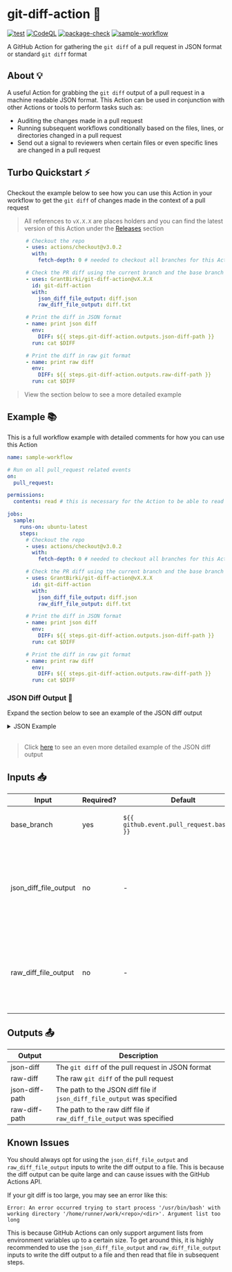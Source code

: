 # git-diff-action 📃

[![test](https://github.com/GrantBirki/git-diff-action/actions/workflows/test.yml/badge.svg)](https://github.com/GrantBirki/git-diff-action/actions/workflows/test.yml) [![CodeQL](https://github.com/GrantBirki/git-diff-action/actions/workflows/codeql-analysis.yml/badge.svg)](https://github.com/GrantBirki/git-diff-action/actions/workflows/codeql-analysis.yml) [![package-check](https://github.com/GrantBirki/git-diff-action/actions/workflows/package-check.yml/badge.svg)](https://github.com/GrantBirki/git-diff-action/actions/workflows/package-check.yml) [![sample-workflow](https://github.com/GrantBirki/git-diff-action/actions/workflows/sample-workflow.yml/badge.svg)](https://github.com/GrantBirki/git-diff-action/actions/workflows/sample-workflow.yml)

A GitHub Action for gathering the `git diff` of a pull request in JSON format or standard `git diff` format

## About 💡

A useful Action for grabbing the `git diff` output of a pull request in a machine readable JSON format. This Action can be used in conjunction with other Actions or tools to perform tasks such as:

- Auditing the changes made in a pull request
- Running subsequent workflows conditionally based on the files, lines, or directories changed in a pull request
- Send out a signal to reviewers when certain files or even specific lines are changed in a pull request

## Turbo Quickstart ⚡

Checkout the example below to see how you can use this Action in your workflow to get the `git diff` of changes made in the context of a pull request

> All references to `vX.X.X` are places holders and you can find the latest version of this Action under the [Releases](https://github.com/GrantBirki/git-diff/releases) section

```yaml
      # Checkout the repo
      - uses: actions/checkout@v3.0.2
        with:
          fetch-depth: 0 # needed to checkout all branches for this Action to work

      # Check the PR diff using the current branch and the base branch of the PR
      - uses: GrantBirki/git-diff-action@vX.X.X
        id: git-diff-action
        with:
          json_diff_file_output: diff.json
          raw_diff_file_output: diff.txt

      # Print the diff in JSON format
      - name: print json diff
        env:
          DIFF: ${{ steps.git-diff-action.outputs.json-diff-path }}
        run: cat $DIFF

      # Print the diff in raw git format
      - name: print raw diff
        env:
          DIFF: ${{ steps.git-diff-action.outputs.raw-diff-path }}
        run: cat $DIFF
```

> View the section below to see a more detailed example

## Example 📚

This is a full workflow example with detailed comments for how you can use this Action

```yaml
name: sample-workflow

# Run on all pull_request related events
on:
  pull_request:

permissions:
  contents: read # this is necessary for the Action to be able to read the contents of the repo

jobs:
  sample:
    runs-on: ubuntu-latest
    steps:
      # Checkout the repo
      - uses: actions/checkout@v3.0.2
        with:
          fetch-depth: 0 # needed to checkout all branches for this Action to work

      # Check the PR diff using the current branch and the base branch of the PR
      - uses: GrantBirki/git-diff-action@vX.X.X
        id: git-diff-action
        with:
          json_diff_file_output: diff.json
          raw_diff_file_output: diff.txt

      # Print the diff in JSON format
      - name: print json diff
        env:
          DIFF: ${{ steps.git-diff-action.outputs.json-diff-path }}
        run: cat $DIFF

      # Print the diff in raw git format
      - name: print raw diff
        env:
          DIFF: ${{ steps.git-diff-action.outputs.raw-diff-path }}
        run: cat $DIFF
```

### JSON Diff Output 📝

Expand the section below to see an example of the JSON diff output

<details>
<summary> JSON Example </summary>

```json
{
    "type": "GitDiff",
    "files": [
        {
            "type": "ChangedFile",
            "chunks": [
                {
                    "type": "Chunk",
                    "toFileRange": {
                        "start": 12,
                        "lines": 8
                    },
                    "fromFileRange": {
                        "start": 12,
                        "lines": 6
                    },
                    "changes": [
                        {
                            "type": "UnchangedLine",
                            "lineBefore": 12,
                            "lineAfter": 12,
                            "content": "    steps:"
                        },
                        {
                            "type": "UnchangedLine",
                            "lineBefore": 13,
                            "lineAfter": 13,
                            "content": "      # Need to checkout for testing the Action in this repo"
                        },
                        {
                            "type": "UnchangedLine",
                            "lineBefore": 14,
                            "lineAfter": 14,
                            "content": "      - uses: actions/checkout@2541b1294d2704b0964813337f33b291d3f8596b # pin@v3.0.2"
                        },
                        {
                            "type": "AddedLine",
                            "lineAfter": 15,
                            "content": "        with:"
                        },
                        {
                            "type": "AddedLine",
                            "lineAfter": 16,
                            "content": "          fetch-depth: 0 # needed to checkout all branches"
                        },
                        {
                            "type": "UnchangedLine",
                            "lineBefore": 15,
                            "lineAfter": 17,
                            "content": ""
                        },
                        {
                            "type": "UnchangedLine",
                            "lineBefore": 16,
                            "lineAfter": 18,
                            "content": "      # Start check the PR diff"
                        },
                        {
                            "type": "UnchangedLine",
                            "lineBefore": 17,
                            "lineAfter": 19,
                            "content": "      - uses: ./"
                        }
                    ]
                }
            ],
            "path": ".github/workflows/sample-workflow.yml"
        }
    ]
}
```

</details><br>

> Click [here](example/diff.json) to see an even more detailed example of the JSON diff output

## Inputs 📥

| Input | Required? | Default | Description |
| ----- | --------- | ------- | ----------- |
| base_branch | yes | `${{ github.event.pull_request.base.sha }}` | The "base" or "target" branch to use for the git diff |
| json_diff_file_output | no | - | Optionally write the JSON diff output to a file. This is a string to the file path you wish to write to. **highly recommended** |
| raw_diff_file_output | no | - | Optionally write the raw diff output to a file. This is a string to the file path you wish to write to. **highly recommended** |

## Outputs 📤

| Output | Description |
| ------ | ----------- |
| json-diff | The `git diff` of the pull request in JSON format |
| raw-diff | The raw `git diff` of the pull request |
| json-diff-path| The path to the JSON diff file if `json_diff_file_output` was specified |
| raw-diff-path | The path to the raw diff file if `raw_diff_file_output` was specified |

## Known Issues

You should always opt for using the `json_diff_file_output` and `raw_diff_file_output` inputs to write the diff output to a file. This is because the diff output can be quite large and can cause issues with the GitHub Actions API.

If your git diff is too large, you may see an error like this:

```text
Error: An error occurred trying to start process '/usr/bin/bash' with working directory '/home/runner/work/<repo>/<dir>'. Argument list too long
```

This is because GitHub Actions can only support argument lists from environment variables up to a certain size. To get around this, it is highly recommended to use the `json_diff_file_output` and `raw_diff_file_output` inputs to write the diff output to a file and then read that file in subsequent steps.
